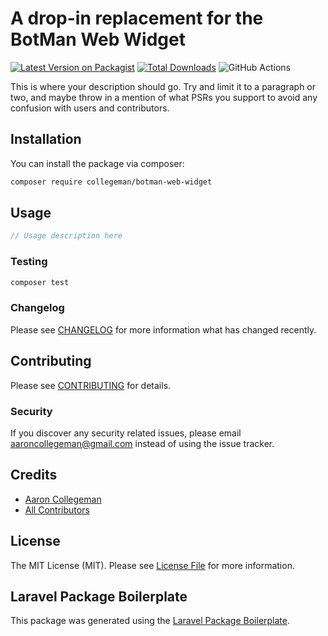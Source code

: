 # A drop-in replacement for the BotMan Web Widget

[![Latest Version on Packagist](https://img.shields.io/packagist/v/collegeman/botman-web-widget.svg?style=flat-square)](https://packagist.org/packages/collegeman/botman-web-widget)
[![Total Downloads](https://img.shields.io/packagist/dt/collegeman/botman-web-widget.svg?style=flat-square)](https://packagist.org/packages/collegeman/botman-web-widget)
![GitHub Actions](https://github.com/collegeman/botman-web-widget/actions/workflows/build-assets.yml/badge.svg)

This is where your description should go. Try and limit it to a paragraph or two, and maybe throw in a mention of what PSRs you support to avoid any confusion with users and contributors.

## Installation

You can install the package via composer:

```bash
composer require collegeman/botman-web-widget
```

## Usage

```php
// Usage description here
```

### Testing

```bash
composer test
```

### Changelog

Please see [CHANGELOG](CHANGELOG.md) for more information what has changed recently.

## Contributing

Please see [CONTRIBUTING](CONTRIBUTING.md) for details.

### Security

If you discover any security related issues, please email aaroncollegeman@gmail.com instead of using the issue tracker.

## Credits

-   [Aaron Collegeman](https://github.com/collegeman)
-   [All Contributors](../../contributors)

## License

The MIT License (MIT). Please see [License File](LICENSE.md) for more information.

## Laravel Package Boilerplate

This package was generated using the [Laravel Package Boilerplate](https://laravelpackageboilerplate.com).
